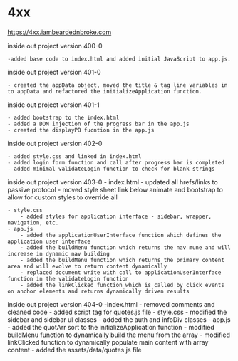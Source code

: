 # 4xx

https://4xx.iambeardednbroke.com

inside out project version 400-0

	-added base code to index.html and added initial JavaScript to app.js.
	
inside out project version 401-0

	- created the appData object, moved the title & tag line variables in to appData and refactored the initializeApplication function.

inside out project version 401-1

	- added bootstrap to the index.html
	- added a DOM injection of the progress bar in the app.js
	- created the displayPB fucntion in the app.js

inside out project version 402-0

	- added style.css and linked in index.html
	- added login form function and call after progress bar is completed
	- added minimal validateLogin function to check for blank strings
	
inside out project version 403-0
	- index.html
		- updated all hrefs/links to passive protocol
		- moved style sheet link below animate and bootstrap to allow for custom styles to override all
		
	- style.css
		- added styles for application interface - sidebar, wrapper, navigation, etc.
	- app.js
		- added the applicationUserInterface function which defines the application user interface
		- added the buildMenu function which returns the nav mune and will increase in dynamic nav building
		- added the buildMenu function which returns the primary content area and will evolve to return content dynamically
		- replaced document write with call to applicationUserInterface function in the validateLogin function
		- added the linkClicked function which is called by click events on anchor elements and returns dynamically driven results
	
inside out project version 404-0
	-index.html
		- removed comments and cleaned code
    	- added script tag for quotes.js file
	- style.css
    	- modified the sidebar and sidebar ul classes 
    	- added the auth and infoDiv classes
	- app.js
		- added the quotArr sort to the initializeApplication function
		- modified buildMenu function to dynamically build the menu from the array
		- modified linkClicked function to dynamically populate main content with array content
	- added the assets/data/quotes.js file
		
		